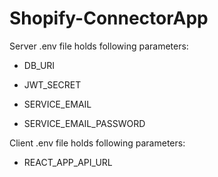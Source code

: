 # Shopify-ConnectorApp

Server .env file holds following parameters:

- DB_URI

- JWT_SECRET

- SERVICE_EMAIL

- SERVICE_EMAIL_PASSWORD

Client .env file holds following parameters:

- REACT_APP_API_URL
